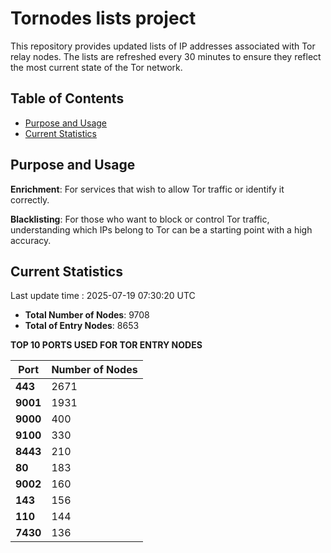 # Tornodes lists project

This repository provides updated lists of IP addresses associated with Tor relay nodes. The lists are refreshed every 30 minutes to ensure they reflect the most current state of the Tor network.

## Table of Contents

- [Purpose and Usage](#purpose-and-usage)
- [Current Statistics](#current-statistics)


## Purpose and Usage

**Enrichment**: For services that wish to allow Tor traffic or identify it correctly.

**Blacklisting**: For those who want to block or control Tor traffic, understanding which IPs belong to Tor can be a starting point with a high accuracy.

## Current Statistics

Last update time : 2025-07-19 07:30:20 UTC

- **Total Number of Nodes**: 9708
- **Total of Entry Nodes**: 8653

**TOP 10 PORTS USED FOR TOR ENTRY NODES**

| **Port** | **Number of Nodes** |
|------|-----------------|
| **443**   | 2671  |
| **9001**   | 1931  |
| **9000**   | 400  |
| **9100**   | 330  |
| **8443**   | 210  |
| **80**   | 183  |
| **9002**   | 160  |
| **143**   | 156  |
| **110**   | 144  |
| **7430**   | 136  |

